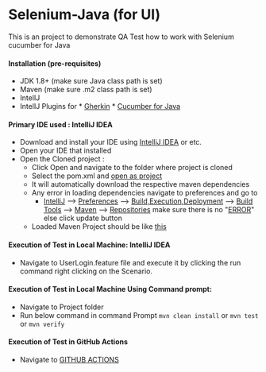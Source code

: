 # Selenium-Java (for UI)
This is an project to demonstrate QA Test how to work with Selenium cucumber for Java


#### Installation (pre-requisites)
* JDK 1.8+ (make sure Java class path is set) 
* Maven (make sure .m2 class path is set)
* IntelIJ
* IntelIJ Plugins for
      * [Gherkin](https://plugins.jetbrains.com/plugin/9164-gherkin)
      * [Cucumber for Java](https://plugins.jetbrains.com/plugin/7212-cucumber-for-java)


#### Primary IDE used : IntelliJ IDEA

* Download and install your IDE using [IntelliJ IDEA](https://www.jetbrains.com/idea/download/) or etc.
* Open your IDE that installed
* Open the Cloned project :
    * Click Open and navigate to the folder where project is cloned
    * Select the pom.xml and [open as project](https://prnt.sc/1hkm7pt)
    * It will automatically download the respective maven dependencies 
    * Any error in loading dependencies navigate to preferences and go to
      * [IntelliJ]() --> [Preferences]() --> [Build,Execution,Deployment]() --> [Build Tools]() --> [Maven]() --> [Repositories]()
      make sure there is no "[ERROR]()" else click update button
    * Loaded Maven Project should be like [this](https://prnt.sc/1hknens)

#### Execution of Test in Local Machine: IntelliJ IDEA

* Navigate to UserLogin.feature file and execute it by clicking the run command right clicking on the Scenario.

#### Execution of Test in Local Machine Using Command prompt:
* Navigate to Project folder 
* Run below command in command Prompt
            `mvn clean install` or `mvn test` or `mvn verify`

#### Execution of Test in GitHub Actions
* Navigate to [GITHUB ACTIONS](https://github.com/Arunkumar-Nagaraj/TradingView)




